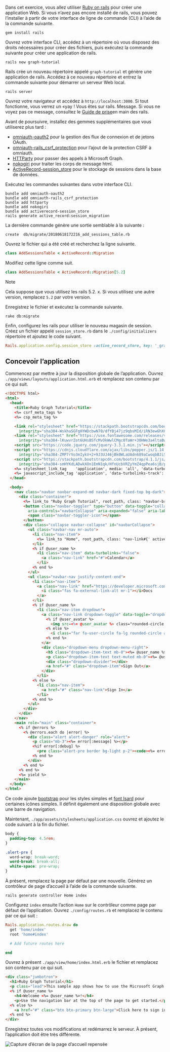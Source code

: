 <!-- markdownlint-disable MD002 MD041 -->

Dans cet exercice, vous allez utiliser [Ruby on rails](https://rubyonrails.org/) pour créer une application Web. Si vous n’avez pas encore installé de rails, vous pouvez l’installer à partir de votre interface de ligne de commande (CLI) à l’aide de la commande suivante.

```Shell
gem install rails
```

Ouvrez votre interface CLI, accédez à un répertoire où vous disposez des droits nécessaires pour créer des fichiers, puis exécutez la commande suivante pour créer une application de rails.

```Shell
rails new graph-tutorial
```

Rails crée un nouveau répertoire appelé `graph-tutorial` et génère une application de rails. Accédez à ce nouveau répertoire et entrez la commande suivante pour démarrer un serveur Web local.

```Shell
rails server
```

Ouvrez votre navigateur et accédez à `http://localhost:3000`. Si tout fonctionne, vous verrez un «yay ! Vous êtes sur rails. Message. Si vous ne voyez pas ce message, consultez le [Guide de prise](http://guides.rubyonrails.org/)en main des rails.

Avant de poursuivre, installez des gemmes supplémentaires que vous utiliserez plus tard :

- [omniauth-oauth2](https://github.com/omniauth/omniauth-oauth2) pour la gestion des flux de connexion et de jetons OAuth.
- [omniauth-rails_csrf_protection](https://github.com/cookpad/omniauth-rails_csrf_protection) pour l’ajout de la protection CSRF à omniauth.
- [HTTParty](https://github.com/jnunemaker/httparty) pour passer des appels à Microsoft Graph.
- [nokogiri](https://github.com/sparklemotion/nokogiri) pour traiter les corps de message html.
- [ActiveRecord-session_store](https://github.com/rails/activerecord-session_store) pour le stockage de sessions dans la base de données.

Exécutez les commandes suivantes dans votre interface CLI.

```Shell
bundle add omniauth-oauth2
bundle add omniauth-rails_csrf_protection
bundle add httparty
bundle add nokogiri
bundle add activerecord-session_store
rails generate active_record:session_migration
```

La dernière commande génère une sortie semblable à la suivante :

```Shell
create  db/migrate/20180618172216_add_sessions_table.rb
```

Ouvrez le fichier qui a été créé et recherchez la ligne suivante.

```ruby
class AddSessionsTable < ActiveRecord::Migration
```

Modifiez cette ligne comme suit.

```ruby
class AddSessionsTable < ActiveRecord::Migration[5.2]
```

> [!NOTE]
> Cela suppose que vous utilisez les rails 5.2. x. Si vous utilisez une autre version, remplacez `5.2` par votre version.

Enregistrez le fichier et exécutez la commande suivante.

```Shell
rake db:migrate
```

Enfin, configurez les rails pour utiliser le nouveau magasin de session. Créez un fichier appelé `session_store.rb` dans le `./config/initializers` répertoire et ajoutez le code suivant.

```ruby
Rails.application.config.session_store :active_record_store, key: '_graph_app_session'
```

## <a name="design-the-app"></a>Concevoir l’application

Commencez par mettre à jour la disposition globale de l’application. Ouvrez `./app/views/layouts/application.html.erb` et remplacez son contenu par ce qui suit.

```html
<!DOCTYPE html>
<html>
  <head>
    <title>Ruby Graph Tutorial</title>
    <%= csrf_meta_tags %>
    <%= csp_meta_tag %>

    <link rel="stylesheet" href="https://stackpath.bootstrapcdn.com/bootstrap/4.1.1/css/bootstrap.min.css"
      integrity="sha384-WskhaSGFgHYWDcbwN70/dfYBj47jz9qbsMId/iRN3ewGhXQFZCSftd1LZCfmhktB" crossorigin="anonymous">
    <link rel="stylesheet" href="https://use.fontawesome.com/releases/v5.1.0/css/all.css"
      integrity="sha384-lKuwvrZot6UHsBSfcMvOkWwlCMgc0TaWr+30HWe3a4ltaBwTZhyTEggF5tJv8tbt" crossorigin="anonymous">
    <script src="https://code.jquery.com/jquery-3.3.1.min.js"></script>
    <script src="https://cdnjs.cloudflare.com/ajax/libs/popper.js/1.14.3/umd/popper.min.js"
      integrity="sha384-ZMP7rVo3mIykV+2+9J3UJ46jBk0WLaUAdn689aCwoqbBJiSnjAK/l8WvCWPIPm49" crossorigin="anonymous"></script>
    <script src="https://stackpath.bootstrapcdn.com/bootstrap/4.1.1/js/bootstrap.min.js"
      integrity="sha384-smHYKdLADwkXOn1EmN1qk/HfnUcbVRZyYmZ4qpPea6sjB/pTJ0euyQp0Mk8ck+5T" crossorigin="anonymous"></script>
    <%= stylesheet_link_tag    'application', media: 'all', 'data-turbolinks-track': 'reload' %>
    <%= javascript_include_tag 'application', 'data-turbolinks-track': 'reload' %>
  </head>

  <body>
    <nav class="navbar navbar-expand-md navbar-dark fixed-top bg-dark">
      <div class="container">
        <%= link_to "Ruby Graph Tutorial", root_path, class: "navbar-brand" %>
        <button class="navbar-toggler" type="button" data-toggle="collapse" data-target="#navbarCollapse"
          aria-controls="navbarCollapse" aria-expanded="false" aria-label="Toggle navigation">
          <span class="navbar-toggler-icon"></span>
        </button>
        <div class="collapse navbar-collapse" id="navbarCollapse">
          <ul class="navbar-nav mr-auto">
            <li class="nav-item">
              <%= link_to "Home", root_path, class: "nav-link#{' active' if controller.controller_name == 'home'}" %>
            </li>
            <% if @user_name %>
              <li class="nav-item" data-turbolinks="false">
                <a class="nav-link" href="#">Calendar</a>
              </li>
            <% end %>
          </ul>
          <ul class="navbar-nav justify-content-end">
            <li class="nav-item">
              <a class="nav-link" href="https://developer.microsoft.com/graph/docs/concepts/overview" target="_blank">
                <i class="fas fa-external-link-alt mr-1"></i>Docs
              </a>
            </li>
            <% if @user_name %>
              <li class="nav-item dropdown">
                <a class="nav-link dropdown-toggle" data-toggle="dropdown" href="#" role="button" aria-haspopup="true" aria-expanded="false">
                  <% if @user_avatar %>
                    <img src=<%= @user_avatar %> class="rounded-circle align-self-center mr-2" style="width: 32px;">
                  <% else %>
                    <i class="far fa-user-circle fa-lg rounded-circle align-self-center mr-2" style="width: 32px;"></i>
                  <% end %>
                </a>
                <div class="dropdown-menu dropdown-menu-right">
                  <h5 class="dropdown-item-text mb-0"><%= @user_name %></h5>
                  <p class="dropdown-item-text text-muted mb-0"><%= @user_email %></p>
                  <div class="dropdown-divider"></div>
                  <a href="#" class="dropdown-item">Sign Out</a>
                </div>
              </li>
            <% else %>
              <li class="nav-item">
                <a href="#" class="nav-link">Sign In</a>
              </li>
            <% end %>
          </ul>
        </div>
      </div>
    </nav>
    <main role="main" class="container">
      <% if @errors %>
        <% @errors.each do |error| %>
          <div class="alert alert-danger" role="alert">
            <p class="mb-3"><%= error[:message] %></p>
            <%if error[:debug] %>
              <pre class="alert-pre border bg-light p-2"><code><%= error[:debug] %></code></pre>
            <% end %>
          </div>
        <% end %>
      <% end %>
      <%= yield %>
    </main>
  </body>
</html>
```

Ce code ajoute [bootstrap](http://getbootstrap.com/) pour les styles simples et [font Isard](https://fontawesome.com/) pour certaines icônes simples. Il définit également une disposition globale avec une barre de navigation.

Maintenant, `./app/assets/stylesheets/application.css` ouvrez et ajoutez le code suivant à la fin du fichier.

```css
body {
  padding-top: 4.5rem;
}

.alert-pre {
  word-wrap: break-word;
  word-break: break-all;
  white-space: pre-wrap;
}
```

À présent, remplacez la page par défaut par une nouvelle. Générez un contrôleur de page d’accueil à l’aide de la commande suivante.

```Shell
rails generate controller Home index
```

Configurez `index` ensuite l’action `Home` sur le contrôleur comme page par défaut de l’application. Ouvrez `./config/routes.rb` et remplacez le contenu par ce qui suit :

```ruby
Rails.application.routes.draw do
  get 'home/index'
  root 'home#index'

  # Add future routes here

end
```

Ouvrez à présent `./app/view/home/index.html.erb` le fichier et remplacez son contenu par ce qui suit.

```html
<div class="jumbotron">
  <h1>Ruby Graph Tutorial</h1>
  <p class="lead">This sample app shows how to use the Microsoft Graph API to access Outlook and OneDrive data from Ruby</p>
  <% if @user_name %>
    <h4>Welcome <%= @user_name %>!</h4>
    <p>Use the navigation bar at the top of the page to get started.</p>
  <% else %>
    <a href="#" class="btn btn-primary btn-large">Click here to sign in</a>
  <% end %>
</div>
```

Enregistrez toutes vos modifications et redémarrez le serveur. À présent, l’application doit être très différente.

![Capture d’écran de la page d’accueil repensée](./images/create-app-01.png)
